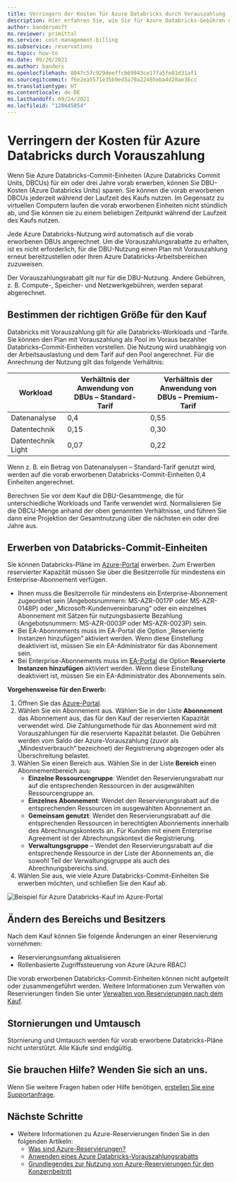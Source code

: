 ```yaml
---
title: Verringern der Kosten für Azure Databricks durch Vorauszahlung
description: Hier erfahren Sie, wie Sie für Azure Databricks-Gebühren mit reservierter Kapazität vorauszahlen und so Geld sparen können.
author: bandersmsft
ms.reviewer: primittal
ms.service: cost-management-billing
ms.subservice: reservations
ms.topic: how-to
ms.date: 09/20/2021
ms.author: banders
ms.openlocfilehash: 8047c57c929deeffcb69943ce17fa5fe81d31af1
ms.sourcegitcommit: f6e2ea5571e35b9ed3a79a22485eba4d20ae36cc
ms.translationtype: HT
ms.contentlocale: de-DE
ms.lasthandoff: 09/24/2021
ms.locfileid: "128645054"
---
```

# <a name="optimize-azure-databricks-costs-with-a-pre-purchase"></a>Verringern der Kosten für Azure Databricks durch Vorauszahlung

Wenn Sie Azure Databricks-Commit-Einheiten (Azure Databricks Commit Units, DBCUs) für ein oder drei Jahre vorab erwerben, können Sie DBU-Kosten (Azure Databricks Units) sparen. Sie können die vorab erworbenen DBCUs jederzeit während der Laufzeit des Kaufs nutzen. Im Gegensatz zu virtuellen Computern laufen die vorab erworbenen Einheiten nicht stündlich ab, und Sie können sie zu einem beliebigen Zeitpunkt während der Laufzeit des Kaufs nutzen.

Jede Azure Databricks-Nutzung wird automatisch auf die vorab erworbenen DBUs angerechnet. Um die Vorauszahlungsrabatte zu erhalten, ist es nicht erforderlich, für die DBU-Nutzung einen Plan mit Vorauszahlung erneut bereitzustellen oder Ihren Azure Databricks-Arbeitsbereichen zuzuweisen.

Der Vorauszahlungsrabatt gilt nur für die DBU-Nutzung. Andere Gebühren, z. B. Compute-, Speicher- und Netzwerkgebühren, werden separat abgerechnet.

## <a name="determine-the-right-size-to-buy"></a>Bestimmen der richtigen Größe für den Kauf

Databricks mit Vorauszahlung gilt für alle Databricks-Workloads und -Tarife. Sie können den Plan mit Vorauszahlung als Pool im Voraus bezahlter Databricks-Commit-Einheiten vorstellen. Die Nutzung wird unabhängig von der Arbeitsauslastung und dem Tarif auf den Pool angerechnet. Für die Anrechnung der Nutzung gilt das folgende Verhältnis:

| **Workload** | **Verhältnis der Anwendung von DBUs – Standard-Tarif** | **Verhältnis der Anwendung von DBUs – Premium-Tarif** |
| --- | --- | --- |
| Datenanalyse | 0,4 | 0,55 |
| Datentechnik | 0,15 | 0,30 |
| Datentechnik Light | 0,07 | 0,22 |

Wenn z. B. ein Betrag von Datenanalysen – Standard-Tarif genutzt wird, werden auf die vorab erworbenen Databricks-Commit-Einheiten 0,4 Einheiten angerechnet.

Berechnen Sie vor dem Kauf die DBU-Gesamtmenge, die für unterschiedliche Workloads und Tarife verwendet wird. Normalisieren Sie die DBCU-Menge anhand der oben genannten Verhältnisse, und führen Sie dann eine Projektion der Gesamtnutzung über die nächsten ein oder drei Jahre aus.

## <a name="purchase-databricks-commit-units"></a>Erwerben von Databricks-Commit-Einheiten

Sie können Databricks-Pläne im [Azure-Portal](https://portal.azure.com/#blade/Microsoft_Azure_Reservations/CreateBlade/referrer/documentation/filters/%7B%22reservedResourceType%22%3A%22Databricks%22%7D) erwerben. Zum Erwerben reservierter Kapazität müssen Sie über die Besitzerrolle für mindestens ein Enterprise-Abonnement verfügen.

- Ihnen muss die Besitzerrolle für mindestens ein Enterprise-Abonnement zugeordnet sein (Angebotsnummern: MS-AZR-0017P oder MS-AZR-0148P) oder „Microsoft-Kundenvereinbarung“ oder ein einzelnes Abonnement mit Sätzen für nutzungsbasierte Bezahlung (Angebotsnummern: MS-AZR-0003P oder MS-AZR-0023P) sein.
- Bei EA-Abonnements muss im EA-Portal die Option „Reservierte Instanzen hinzufügen“ aktiviert werden. Wenn diese Einstellung deaktiviert ist, müssen Sie ein EA-Administrator für das Abonnement sein.
- Bei Enterprise-Abonnements muss im [EA-Portal](https://ea.azure.com/) die Option **Reservierte Instanzen hinzufügen** aktiviert werden. Wenn diese Einstellung deaktiviert ist, müssen Sie ein EA-Administrator des Abonnements sein.

**Vorgehensweise für den Erwerb:**

1. Öffnen Sie das [Azure-Portal](https://portal.azure.com/#blade/Microsoft_Azure_Reservations/CreateBlade/referrer/documentation/filters/%7B%22reservedResourceType%22%3A%22Databricks%22%7D).
1. Wählen Sie ein Abonnement aus. Wählen Sie in der Liste **Abonnement** das Abonnement aus, das für den Kauf der reservierten Kapazität verwendet wird. Die Zahlungsmethode für das Abonnement wird mit Vorauszahlungen für die reservierte Kapazität belastet. Die Gebühren werden vom Saldo der Azure-Vorauszahlung (zuvor als „Mindestverbrauch“ bezeichnet) der Registrierung abgezogen oder als Überschreitung belastet.
1. Wählen Sie einen Bereich aus. Wählen Sie in der Liste **Bereich** einen Abonnementbereich aus:
    - **Einzelne Ressourcengruppe**: Wendet den Reservierungsrabatt nur auf die entsprechenden Ressourcen in der ausgewählten Ressourcengruppe an.
    - **Einzelnes Abonnement**: Wendet den Reservierungsrabatt auf die entsprechenden Ressourcen im ausgewählten Abonnement an.
    - **Gemeinsam genutzt**: Wendet den Reservierungsrabatt auf die entsprechenden Ressourcen in berechtigten Abonnements innerhalb des Abrechnungskontexts an. Für Kunden mit einem Enterprise Agreement ist der Abrechnungskontext die Registrierung.
    - **Verwaltungsgruppe** – Wendet den Reservierungsrabatt auf die entsprechende Ressource in der Liste der Abonnements an, die sowohl Teil der Verwaltungsgruppe als auch des Abrechnungsbereichs sind.
1. Wählen Sie aus, wie viele Azure Databricks-Commit-Einheiten Sie erwerben möchten, und schließen Sie den Kauf ab.


![Beispiel für Azure Databricks-Kauf im Azure-Portal](./media/prepay-databricks-reserved-capacity/data-bricks-pre-purchase.png)

## <a name="change-scope-and-ownership"></a>Ändern des Bereichs und Besitzers

Nach dem Kauf können Sie folgende Änderungen an einer Reservierung vornehmen:

- Reservierungsumfang aktualisieren
- Rollenbasierte Zugriffssteuerung von Azure (Azure RBAC)

Die vorab erworbenen Databricks-Commit-Einheiten können nicht aufgeteilt oder zusammengeführt werden. Weitere Informationen zum Verwalten von Reservierungen finden Sie unter [Verwalten von Reservierungen nach dem Kauf](manage-reserved-vm-instance.md).

## <a name="cancellations-and-exchanges"></a>Stornierungen und Umtausch

Stornierung und Umtausch werden für vorab erworbene Databricks-Pläne nicht unterstützt. Alle Käufe sind endgültig.

## <a name="need-help-contact-us"></a>Sie brauchen Hilfe? Wenden Sie sich an uns.

Wenn Sie weitere Fragen haben oder Hilfe benötigen, [erstellen Sie eine Supportanfrage](https://portal.azure.com/#blade/Microsoft_Azure_Support/HelpAndSupportBlade/newsupportrequest).

## <a name="next-steps"></a>Nächste Schritte

- Weitere Informationen zu Azure-Reservierungen finden Sie in den folgenden Artikeln:
  - [Was sind Azure-Reservierungen?](save-compute-costs-reservations.md)
  - [Anwenden eines Azure Databricks-Vorauszahlungsrabatts](reservation-discount-databricks.md)
  - [Grundlegendes zur Nutzung von Azure-Reservierungen für den Konzernbeitritt](understand-reserved-instance-usage-ea.md)
